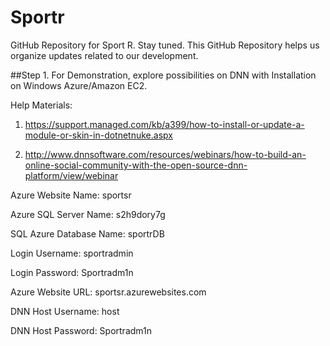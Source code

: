 # Sportr
GitHub Repository for Sport R.
Stay tuned. This GitHub Repository helps us organize updates related to our development. 

##Step 1. For Demonstration, explore possibilities on DNN with Installation on Windows Azure/Amazon EC2.

Help Materials:

1) https://support.managed.com/kb/a399/how-to-install-or-update-a-module-or-skin-in-dotnetnuke.aspx 

2) http://www.dnnsoftware.com/resources/webinars/how-to-build-an-online-social-community-with-the-open-source-dnn-platform/view/webinar 

Azure Website Name: sportsr

Azure SQL Server Name: s2h9dory7g

SQL Azure Database Name: sportrDB

Login Username: sportradmin

Login Password: Sportradm1n

Azure Website URL: sportsr.azurewebsites.com

DNN Host Username: host

DNN Host Password: Sportradm1n


